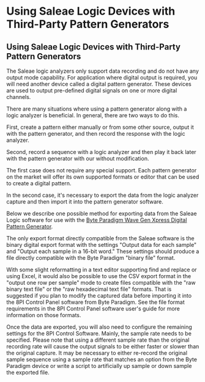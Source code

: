 # Using Saleae Logic Devices with Third-Party Pattern Generators

## Using Saleae Logic Devices with Third-Party Pattern Generators

The Saleae logic analyzers only support data recording and do not have any output mode capability. For application where digital output is required, you will need another device called a digital pattern generator. These devices are used to output pre-defined digital signals on one or more digital channels.

There are many situations where using a pattern generator along with a logic analyzer is beneficial. In general, there are two ways to do this.

First, create a pattern either manually or from some other source, output it with the pattern generator, and then record the response with the logic analyzer.

Second, record a sequence with a logic analyzer and then play it back later with the pattern generator with our without modification.

The first case does not require any special support. Each pattern generator on the market will offer its own supported formats or editor that can be used to create a digital pattern.

In the second case, it's necessary to export the data from the logic analyzer capture and then import it into the pattern generator software.

Below we describe one possible method for exporting data from the Saleae Logic software for use with the [Byte Paradigm Wave Gen Xpress Digital Pattern Generator](http://www.byteparadigm.com/products/wave-gen-xpress/).

The only export format directly compatible from the Saleae software is the binary digital export format with the settings "Output data for each sample" and "Output each sample in a 16-bit word." These settings should produce a file directly compatible with the Byte Paradigm "binary file" format.

With some slight reformatting in a text editor supporting find and replace or using Excel, it would also be possible to use the CSV export format in the "output one row per sample" mode to create files compatible with the "raw binary text file" or the "raw hexadecimal text file" formats. That is suggested if you plan to modify the captured data before importing it into the 8PI Control Panel software from Byte Paradigm. See the file format requirements in the 8PI Control Panel software user's guide for more information on those formats.

Once the data are exported, you will also need to configure the remaining settings for the 8PI Control Software. Mainly, the sample rate needs to be specified. Please note that using a different sample rate than the original recording rate will cause the output signals to be either faster or slower than the original capture. It may be necessary to either re-record the original sample sequence using a sample rate that matches an option from the Byte Paradigm device or write a script to artificially up sample or down sample the exported file.

